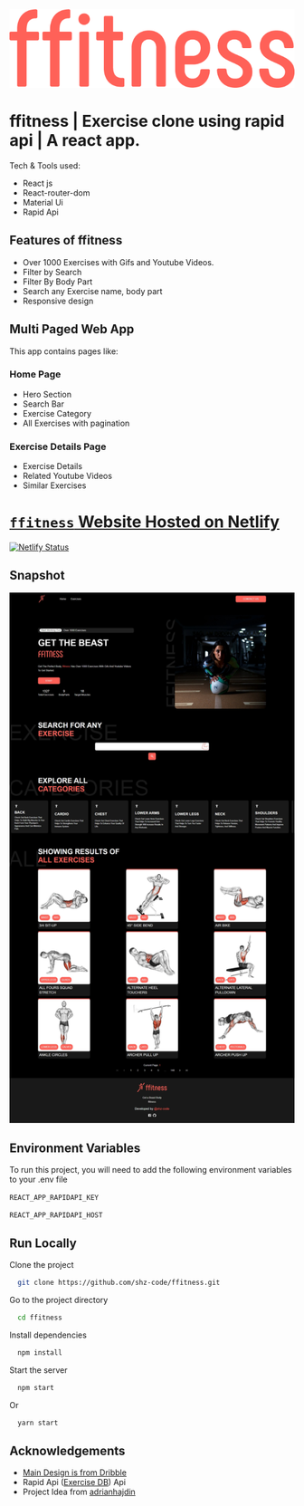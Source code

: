 ![ffitness logo](./src/assets/img/ffitness-text.png)
# ffitness | Exercise clone using rapid api | A react app.

Tech & Tools used:

- React js
- React-router-dom
- Material Ui
- Rapid Api

## Features of ffitness

- Over 1000 Exercises with Gifs and Youtube Videos.
- Filter by Search
- Filter By Body Part
- Search any Exercise name, body part
- Responsive design

## Multi Paged Web App

This app contains pages like:

### Home Page

- Hero Section
- Search Bar
- Exercise Category
- All Exercises with pagination

### Exercise Details Page

- Exercise Details
- Related Youtube Videos
- Similar Exercises

# [`ffitness` Website Hosted on Netlify](https://ffitness.netlify.app)

[![Netlify Status](https://api.netlify.com/api/v1/badges/1a75d442-ec67-48f3-8172-bab285761459/deploy-status)](https://app.netlify.com/sites/ffitness/deploys)

## Snapshot

![ffitness](./src/assets/img/website-preview.jpeg)

## Environment Variables

To run this project, you will need to add the following environment variables to your .env file

`REACT_APP_RAPIDAPI_KEY`

`REACT_APP_RAPIDAPI_HOST`

## Run Locally

Clone the project

```bash
  git clone https://github.com/shz-code/ffitness.git
```

Go to the project directory

```bash
  cd ffitness
```

Install dependencies

```bash
  npm install
```

Start the server

```bash
  npm start
```
Or
```bash
  yarn start
```

## Acknowledgements

- [Main Design is from Dribble](https://dribbble.com/shots/16419594/)
- Rapid Api ([Exercise DB](https://rapidapi.com/justin-WFnsXH_t6/api/exercisedb/)) Api
- Project Idea from [adrianhajdin](https://github.com/adrianhajdin)
